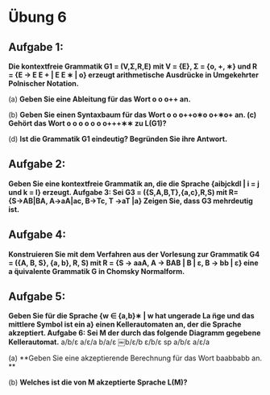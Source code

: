 # Übung 6
## Aufgabe 1:
**Die kontextfreie Grammatik G1 = (V,Σ,R,E) mit V = {E}, Σ = {o, +, ∗} und R = {E → E E + | E E ∗ | o}
erzeugt arithmetische Ausdrücke in Umgekehrter Polnischer Notation.**

(a) **Geben Sie eine Ableitung für das Wort o o o++ an.**

(b) **Geben Sie einen Syntaxbaum für das Wort o o o++o∗o o+∗o+ an. (c) Gehört das Wort o o o o o o o+++∗∗ zu L(G1)?**

(d) **Ist die Grammatik G1 eindeutig? Begründen Sie ihre Antwort.**

## Aufgabe 2:
**Geben Sie eine kontextfreie Grammatik an, die die Sprache {aibjckdl | i = j und k = l} erzeugt. Aufgabe 3: Sei G3 = ({S,A,B,T},{a,c},R,S) mit
R={S→AB|BA, A→aA|ac, B→Tc, T →aT |a} Zeigen Sie, dass G3 mehrdeutig ist.**

## Aufgabe 4:
**Konstruieren Sie mit dem Verfahren aus der Vorlesung zur Grammatik G4 = ({A, B, S}, {a, b}, R, S) mit R = {S → aaA, A → BAB | B | ε, B → bb | ε} eine a ̈quivalente Grammatik G in Chomsky Normalform.**

## Aufgabe 5:
**Geben Sie für die Sprache
{w ∈ {a,b}∗ | w hat ungerade La ̈nge und das mittlere Symbol ist ein a}
einen Kellerautomaten an, der die Sprache akzeptiert.
Aufgabe 6: Sei M der durch das folgende Diagramm gegebene Kellerautomat.**
a/b/ε
a/ε/a
b/a/ε
￼b/ε/b
ε/b/ε
sp
a/b/ε a/ε/a

(a) **Geben Sie eine akzeptierende Berechnung für das Wort baabbabb an. **

(b) **Welches ist die von M akzeptierte Sprache L(M)?**

